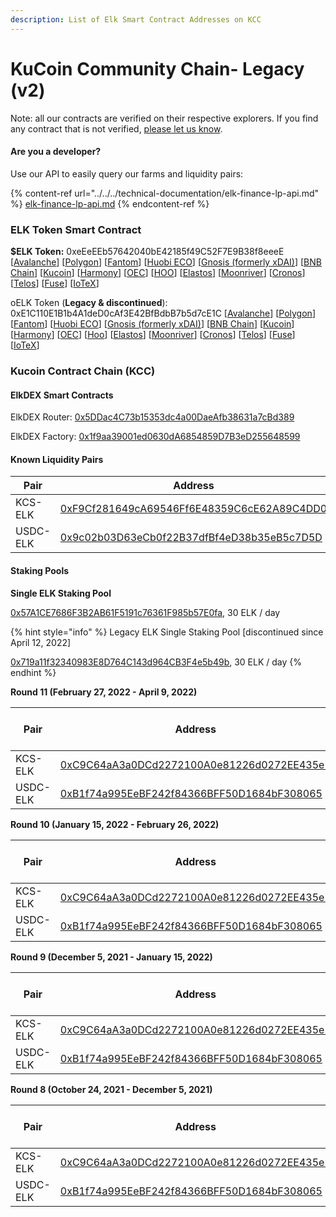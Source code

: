 ```yaml
---
description: List of Elk Smart Contract Addresses on KCC
---
```


# KuCoin Community Chain- Legacy (v2)

Note: all our contracts are verified on their respective explorers. If you find any contract that is not verified, [please let us know](mailto:hello@elk.finance).

#### Are you a developer?

Use our API to easily query our farms and liquidity pairs:

{% content-ref url="../../../technical-documentation/elk-finance-lp-api.md" %}
[elk-finance-lp-api.md](../../../technical-documentation/elk-finance-lp-api.md)
{% endcontent-ref %}

### ELK Token Smart Contract

**$ELK Token:** 0xeEeEEb57642040bE42185f49C52F7E9B38f8eeeE \[[Avalanche](https://snowscan.xyz/token/0xeeeeeb57642040be42185f49c52f7e9b38f8eeee)] \[[Polygon](https://polygonscan.com/token/0xeEeEEb57642040bE42185f49C52F7E9B38f8eeeE)] \[[Fantom](https://ftmscan.com/token/0xeEeEEb57642040bE42185f49C52F7E9B38f8eeeE)] \[[Huobi ECO](https://hecoinfo.com/token/0xeEeEEb57642040bE42185f49C52F7E9B38f8eeeE)] \[[Gnosis (formerly xDAI)](https://blockscout.com/xdai/mainnet/token/0xeEeEEb57642040bE42185f49C52F7E9B38f8eeeE/token-transfers)] \[[BNB Chain](https://bscscan.com/token/0xeEeEEb57642040bE42185f49C52F7E9B38f8eeeE)] \[[Kucoin](https://explorer.kcc.io/en/token/0xeeeeeb57642040be42185f49c52f7e9b38f8eeee)] \[[Harmony](https://explorer.harmony.one/address/0xeEeEEb57642040bE42185f49C52F7E9B38f8eeeE)] \[[OEC](https://www.oklink.com/en/okc/address/0xeeeeeb57642040be42185f49c52f7e9b38f8eeee)] \[[HOO](https://hooscan.com/token/0xeEeEEb57642040bE42185f49C52F7E9B38f8eeeE)] \[[Elastos](https://esc.elastos.io/token/0xeEeEEb57642040bE42185f49C52F7E9B38f8eeeE/token-transfers)] \[[Moonriver](https://blockscout.moonriver.moonbeam.network/token/0xeEeEEb57642040bE42185f49C52F7E9B38f8eeeE/token-transfers)] \[[Cronos](https://cronos.org/explorer/token/0xeEeEEb57642040bE42185f49C52F7E9B38f8eeeE/token-transfers)] \[[Telos](https://www.teloscan.io/address/0xeeeeeb57642040be42185f49c52f7e9b38f8eeee)] \[[Fuse](https://explorer.fuse.io/token/0xeEeEEb57642040bE42185f49C52F7E9B38f8eeeE/token-transfers)] \[[IoTeX](https://iotexscout.io/address/0xeEeEEb57642040bE42185f49C52F7E9B38f8eeeE)]



oELK Token (**Legacy & discontinued**): 0xE1C110E1B1b4A1deD0cAf3E42BfBdbB7b5d7cE1C \[[Avalanche](https://cchain.explorer.avax.network/address/0xE1C110E1B1b4A1deD0cAf3E42BfBdbB7b5d7cE1C)] \[[Polygon](https://polygonscan.com/address/0xE1C110E1B1b4A1deD0cAf3E42BfBdbB7b5d7cE1C)] \[[Fantom](https://ftmscan.com/address/0xE1C110E1B1b4A1deD0cAf3E42BfBdbB7b5d7cE1C)] \[[Huobi ECO](https://hecoinfo.com/address/0xE1C110E1B1b4A1deD0cAf3E42BfBdbB7b5d7cE1C)] \[[Gnosis (formerly xDAI)](https://blockscout.com/xdai/mainnet/address/0xE1C110E1B1b4A1deD0cAf3E42BfBdbB7b5d7cE1C)] \[[BNB Chain](https://bscscan.com/address/0xE1C110E1B1b4A1deD0cAf3E42BfBdbB7b5d7cE1C)] \[[Kucoin](https://explorer.kcc.io/address/0xE1C110E1B1b4A1deD0cAf3E42BfBdbB7b5d7cE1C)] \[[Harmony](https://explorer.harmony.one/address/0xE1C110E1B1b4A1deD0cAf3E42BfBdbB7b5d7cE1C)] \[[OEC](https://www.oklink.com/okexchain/address/0xE1C110E1B1b4A1deD0cAf3E42BfBdbB7b5d7cE1C)] \[[Hoo](https://hooscan.com/address/0xE1C110E1B1b4A1deD0cAf3E42BfBdbB7b5d7cE1C)] \[[Elastos](https://esc.elastos.io/address/0xE1C110E1B1b4A1deD0cAf3E42BfBdbB7b5d7cE1C)] \[[Moonriver](https://blockscout.moonriver.moonbeam.network/address/0xE1C110E1B1b4A1deD0cAf3E42BfBdbB7b5d7cE1C)] \[[Cronos](https://cronos.crypto.org/explorer/address/0xE1C110E1B1b4A1deD0cAf3E42BfBdbB7b5d7cE1C/transactions)] \[[Telos](https://www.teloscan.io/evm/address/0xE1C110E1B1b4A1deD0cAf3E42BfBdbB7b5d7cE1C)] \[[Fuse](https://explorer.fuse.io/address/0xE1C110E1B1b4A1deD0cAf3E42BfBdbB7b5d7cE1C/transactions)] \[[IoTeX](https://iotexscout.io/address/0xe1cE1c0fa22EC693bAca6F5076bcdC4D0183DE1C)]



### Kucoin Contract Chain (KCC)

#### ElkDEX Smart Contracts

ElkDEX Router: [0x5DDac4C73b15353dc4a00DaeAfb38631a7cBd389](https://explorer.kcc.io/en/address/0x5DDac4C73b15353dc4a00DaeAfb38631a7cBd389)

ElkDEX Factory: [0x1f9aa39001ed0630dA6854859D7B3eD255648599](https://explorer.kcc.io/en/address/0x1f9aa39001ed0630dA6854859D7B3eD255648599)

#### Known Liquidity Pairs

| Pair     | Address                                                                                                                     |
| -------- | --------------------------------------------------------------------------------------------------------------------------- |
| KCS-ELK  | [0xF9Cf281649cA69546Ff6E48359C6cE62A89C4DD0](https://explorer.kcc.io/en/address/0xF9Cf281649cA69546Ff6E48359C6cE62A89C4DD0) |
| USDC-ELK | [0x9c02b03D63eCb0f22B37dfBf4eD38b35eB5c7D5D](https://explorer.kcc.io/en/address/0x9c02b03D63eCb0f22B37dfBf4eD38b35eB5c7D5D) |

#### Staking Pools

**Single ELK Staking Pool**

[0x57A1CE7686F3B2AB61F5191c76361F985b57E0fa](https://explorer.kcc.io/en/address/0x57A1CE7686F3B2AB61F5191c76361F985b57E0fa), 30 ELK / day

{% hint style="info" %}
Legacy ELK Single Staking Pool \[discontinued since April 12, 2022]

[0x719a11f32340983E8D764C143d964CB3F4e5b49b](https://explorer.kcc.io/en/address/0x719a11f32340983E8D764C143d964CB3F4e5b49b), 30 ELK / day
{% endhint %}

**Round 11 (February 27, 2022 - April 9, 2022)**

| Pair     | Address                                                                                                                  | ELK / day |
| -------- | ------------------------------------------------------------------------------------------------------------------------ | --------- |
| KCS-ELK  | [0xC9C64aA3a0DCd2272100A0e81226d0272EE435e7](https://explorer.kcc.io/address/0xC9C64aA3a0DCd2272100A0e81226d0272EE435e7) | 200       |
| USDC-ELK | [0xB1f74a995EeBF242f84366BFF50D1684bF308065](https://explorer.kcc.io/address/0xB1f74a995EeBF242f84366BFF50D1684bF308065) | 46        |

**Round 10 (January 15, 2022 - February 26, 2022)**

| Pair     | Address                                                                                                                  | ELK / day |
| -------- | ------------------------------------------------------------------------------------------------------------------------ | --------- |
| KCS-ELK  | [0xC9C64aA3a0DCd2272100A0e81226d0272EE435e7](https://explorer.kcc.io/address/0xC9C64aA3a0DCd2272100A0e81226d0272EE435e7) | 250       |
| USDC-ELK | [0xB1f74a995EeBF242f84366BFF50D1684bF308065](https://explorer.kcc.io/address/0xB1f74a995EeBF242f84366BFF50D1684bF308065) | 60        |

**Round 9 (December 5, 2021 - January 15, 2022)**

| Pair     | Address                                                                                                                  | ELK / day |
| -------- | ------------------------------------------------------------------------------------------------------------------------ | --------- |
| KCS-ELK  | [0xC9C64aA3a0DCd2272100A0e81226d0272EE435e7](https://explorer.kcc.io/address/0xC9C64aA3a0DCd2272100A0e81226d0272EE435e7) | 320       |
| USDC-ELK | [0xB1f74a995EeBF242f84366BFF50D1684bF308065](https://explorer.kcc.io/address/0xB1f74a995EeBF242f84366BFF50D1684bF308065) | 80        |

**Round 8 (October 24, 2021 - December 5, 2021)**

| Pair     | Address                                                                                                                  | ELK / day |
| -------- | ------------------------------------------------------------------------------------------------------------------------ | --------- |
| KCS-ELK  | [0xC9C64aA3a0DCd2272100A0e81226d0272EE435e7](https://explorer.kcc.io/address/0xC9C64aA3a0DCd2272100A0e81226d0272EE435e7) | 400       |
| USDC-ELK | [0xB1f74a995EeBF242f84366BFF50D1684bF308065](https://explorer.kcc.io/address/0xB1f74a995EeBF242f84366BFF50D1684bF308065) | 100       |
